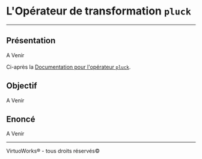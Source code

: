 # L'Opérateur de transformation `pluck`

---

## Présentation

A Venir

Ci-après la [Documentation pour l'opérateur `pluck`](https://rxjs-dev.firebaseapp.com/api/operators/pluck).

## Objectif

A Venir

## Enoncé

A Venir

---

VirtuoWorks® - tous droits réservés©